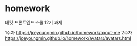 # homework
태킷 프론트엔드 스쿨 12기 과제


1주차 https://joeyoungmin.github.io/homework/about-me
2주차 https://joeyoungmin.github.io/homework/avatars/avatars.html
